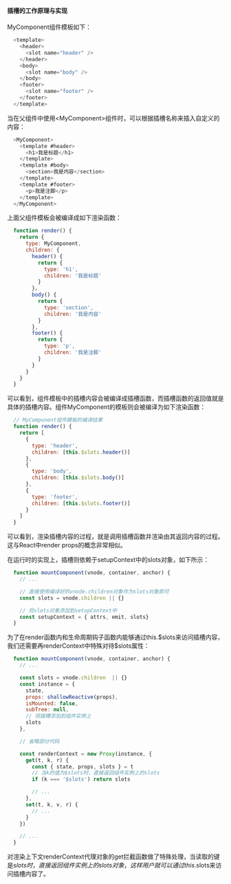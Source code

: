 #### 插槽的工作原理与实现

MyComponent组件模板如下：

```js
  <template>
    <header>
      <slot name="header" />
    </header>
    <body>
      <slot name="body" />
    </body>
    <footer>
      <slot name="footer" />
    </footer>
  </template>
```

当在父组件中使用\<MyComponent>组件时，可以根据插槽名称来插入自定义的内容：

```js
  <MyComponent>
    <template #header>
      <h1>我是标题</h1>
    </template>
    <template #body>
      <section>我是内容</section>
    </template>
    <template #footer>
      <p>我是注脚</p>
    </template>
  </MyComponent>
```

上面父组件模板会被编译成如下渲染函数：

```js
  function render() {
    return {
      type: MyComponent,
      children: {
        header() {
          return {
            type: 'h1',
            children: '我是标题'
          }
        }，
        body() {
          return {
            type: 'section',
            children: '我是内容'
          }
        },
        footer() {
          return {
            type: 'p',
            children: '我是注脚'
          }
        }
      }
    }
  }
```

可以看到，组件模板中的插槽内容会被编译成插槽函数，而插槽函数的返回值就是具体的插槽内容。组件MyComponent的模板则会被编译为如下渲染函数：

```js
  // MyComponent组件模板的编译结果
  function render() {
    return [
      {
        type: 'header',
        children: [this.$slots.header()]
      },
      {
        type: 'body',
        children: [this.$slots.body()]
      },
      {
        type: 'footer',
        children: [this.$slots.footer()]
      }
    ]
  }
```

可以看到，渲染插槽内容的过程，就是调用插槽函数并渲染由其返回内容的过程。这与React中render props的概念非常相似。

在运行时的实现上，插槽则依赖于setupContext中的slots对象，如下所示：

```js
  function mountComponent(vnode, container, anchor) {
    // ...

    // 直接使用编译好的vnode.children对象作为slots对象即可
    const slots = vnode.children || {}

    // 将slots对象添加到setupContext中
    const setupContext = { attrs, emit, slots}
  }
```

为了在render函数内和生命周期钩子函数内能够通过this.\$slots来访问插槽内容，我们还需要再renderContext中特殊对待$slots属性：

```js
  function mountComponent(vnode, container, anchor) {
    // ...

    const slots = vnode.children  || {}
    const instance = {
      state,
      props: shallowReactive(props),
      isMounted: false,
      subTree: null,
      // 将插槽添加到组件实例上
      slots
    },

    // 省略部分代码

    const renderContext = new Proxy(instance, {
      get(t, k, r) {
        const { state, props, slots } = t
        // 当k的值为$slots时，直接返回组件实例上的slots
        if (k === '$slots') return slots

        // ...
      },
      set(t, k, v, r) {
        // ...
      }
    })

    // ...
  }
```

对渲染上下文renderContext代理对象的get拦截函数做了特殊处理，当读取的键是$slots时，直接返回组件实例上的slots对象，这样用户就可以通过this.$slots来访问插槽内容了。